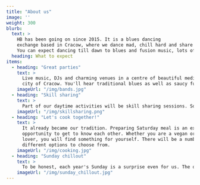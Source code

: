 ```yaml
---
title: "About us"
image: ''
weight: 300
blurb:
  text: >
    HB has been going on since 2015. It is a blues dancing
    exchange based in Cracow, where we dance mad, chill hard and share crazy.
    You can expect dancing till dawn to blues and fusion music, lots of daytime activites and lots of pierogi. You can register without a partner. Don't worry about role unbalance - we believe in switching!
  heading: What to expect
items:
  - heading: "Great parties"
    text: >
      Live music, DJs and charming venues in a centre of beautiful medieval
      city of Cracow. You'll hear traditional blues as well as saucy fusion.
    imageUrl: "/img/bands.jpg"
  - heading: "Skill sharing"
    text: >
      Part of our daytime activities will be skill sharing sessions. So far we had all sorts of topics: from hugging through meditation to Polish folk. This year's agenda denends only on us, folks!
    imageUrl: "/img/skillsharing.png"
  - heading: "Let's cook together!"
    text: >
      It already became our tradition. Preparing Saturday meal is an excellent
      opportunity to get to know each other. Whether you are a vegan or a meat
      lover, you will find something for yourself. There will be a number of
      different options to choose from.
    imageUrl: "/img/cooking.jpg"
  - heading: "Sunday chillout"
    text: >
      To be honest, each year's Sunday is a surprise even for us. The only certain thing is pierogi.
    imageUrl: "/img/sunday_chillout.jpg"
---
```

